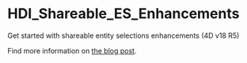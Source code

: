 # HDI_Shareable_ES_Enhancements

Get started with shareable entity selections enhancements (4D v18 R5) 

Find more information on [the blog post](https://blog.4d.com/move-to-shareable-entity-selections-smoothly/).
